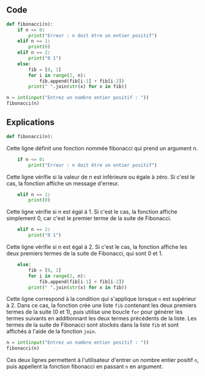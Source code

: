 ## Code

```python
def fibonacci(n):
    if n <= 0:
        print("Erreur : n doit être un entier positif")
    elif n == 1:
        print(0)
    elif n == 2:
        print("0 1")
    else:
        fib = [0, 1]
        for i in range(2, n):
            fib.append(fib[i-1] + fib[i-2])
        print(" ".join(str(x) for x in fib))

n = int(input("Entrez un nombre entier positif : "))
fibonacci(n)
```

## Explications

```python
def fibonacci(n):
```

Cette ligne définit une fonction nommée fibonacci qui prend un argument n.

```python
    if n <= 0:
        print("Erreur : n doit être un entier positif")
```

Cette ligne vérifie si la valeur de n est inférieure ou égale à zéro. Si c'est le cas, la fonction affiche un message d'erreur.

```python
    elif n == 1:
        print(0)
```

Cette ligne vérifie si n est égal à 1. Si c'est le cas, la fonction affiche simplement 0, car c'est le premier terme de la suite de Fibonacci.

```python
    elif n == 2:
        print("0 1")
```

Cette ligne vérifie si n est égal à 2. Si c'est le cas, la fonction affiche les deux premiers termes de la suite de Fibonacci, qui sont 0 et 1.

```python
    else:
        fib = [0, 1]
        for i in range(2, n):
            fib.append(fib[i-1] + fib[i-2])
        print(" ".join(str(x) for x in fib))
```
Cette ligne correspond à la condition qui s'applique lorsque ```n``` est supérieur à 2. Dans ce cas, la fonction crée une liste ```fib``` contenant les deux premiers termes de la suite (0 et 1), puis utilise une boucle ```for``` pour générer les termes suivants en additionnant les deux termes précédents de la liste. Les termes de la suite de Fibonacci sont stockés dans la liste ```fib``` et sont affichés à l'aide de la fonction ```join```.

```python
n = int(input("Entrez un nombre entier positif : "))
fibonacci(n)
```

Ces deux lignes permettent à l'utilisateur d'entrer un nombre entier positif ```n```, puis appellent la fonction fibonacci en passant ```n``` en argument.